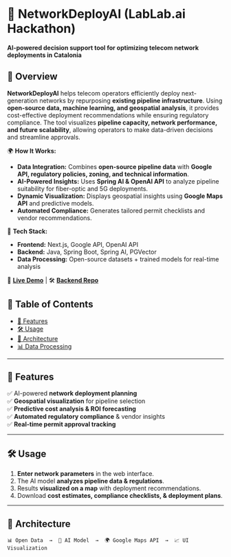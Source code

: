 # 🚀 NetworkDeployAI (LabLab.ai Hackathon)

**AI-powered decision support tool for optimizing telecom network deployments in Catalonia**

## 📌 Overview

**NetworkDeployAI** helps telecom operators efficiently deploy next-generation networks by repurposing **existing pipeline infrastructure**. Using **open-source data, machine learning, and geospatial analysis**, it provides cost-effective deployment recommendations while ensuring regulatory compliance. The tool visualizes **pipeline capacity, network performance, and future scalability**, allowing operators to make data-driven decisions and streamline approvals.

🌍 **How It Works:**

- **Data Integration:** Combines **open-source pipeline data** with **Google API, regulatory policies, zoning, and technical information**.
- **AI-Powered Insights:** Uses **Spring AI & OpenAI API** to analyze pipeline suitability for fiber-optic and 5G deployments.
- **Dynamic Visualization:** Displays geospatial insights using **Google Maps API** and predictive models.
- **Automated Compliance:** Generates tailored permit checklists and vendor recommendations.

🎯 **Tech Stack:**

- **Frontend:** Next.js, Google API, OpenAI API
- **Backend:** Java, Spring Boot, Spring AI, PGVector
- **Data Processing:** Open-source datasets + trained models for real-time analysis

🔗 **[Live Demo](https://pipeline-deploy-ai.vercel.app/)** | 🛠 **[Backend Repo](https://github.com/fai7h01/NetworkDeployAI)**

## 📖 Table of Contents

- [🚀 Features](#-features)
- [🛠 Usage](#-usage)
- [📡 Architecture](#-architecture)
- [📊 Data Processing](#-data-processing)

---

## 🚀 Features

✅ AI-powered **network deployment planning**  
✅ **Geospatial visualization** for pipeline selection  
✅ **Predictive cost analysis & ROI forecasting**  
✅ **Automated regulatory compliance** & vendor insights  
✅ **Real-time permit approval tracking**

---

## 🛠 Usage

1. **Enter network parameters** in the web interface.
2. The AI model **analyzes pipeline data & regulations**.
3. Results **visualized on a map** with deployment recommendations.
4. Download **cost estimates, compliance checklists, & deployment plans**.

---

## 📡 Architecture

```plaintext
📊 Open Data  →  📡 AI Model  →  🌍 Google Maps API  →  📈 UI Visualization
```

